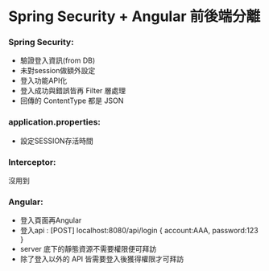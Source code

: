 # Spring Security  + Angular 前後端分離

### Spring Security:
 - 驗證登入資訊(from DB)
 - 未對session做額外設定
 - 登入功能API化
 - 登入成功與錯誤皆再 Filter 層處理
 - 回傳的 ContentType 都是 JSON
 
### application.properties:
- 設定SESSION存活時間

### Interceptor:
沒用到

### Angular:
 - 登入頁面再Angular
 - 登入api : [POST] localhost:8080/api/login
            {
              account:AAA,
              password:123
            }
 - server 底下的靜態資源不需要權限便可拜訪
 - 除了登入以外的 API 皆需要登入後獲得權限才可拜訪
